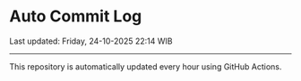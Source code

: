 # Auto Commit Log

Last updated: Friday, 24-10-2025 22:14 WIB

---

This repository is automatically updated every hour using GitHub Actions.
